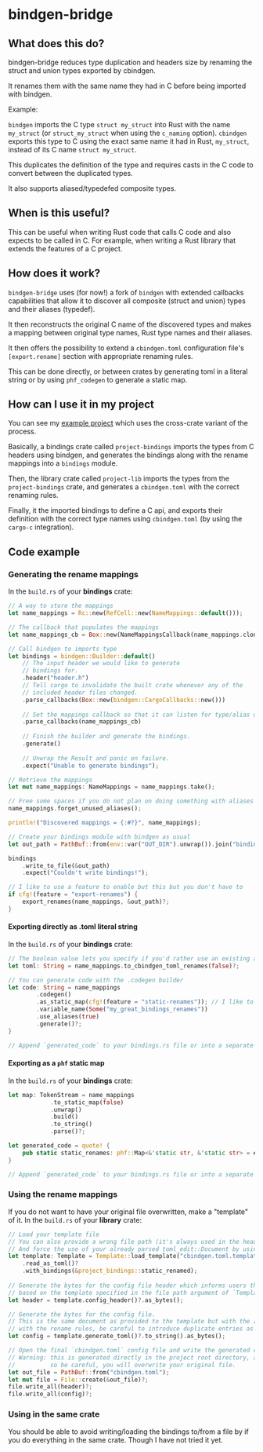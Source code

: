 # bindgen-bridge

## What does this do? 

bindgen-bridge reduces type duplication and headers size by renaming the struct and union types exported by cbindgen.

It renames them with the same name they had in C before being imported with bindgen.

Example:

`bindgen` imports the C type `struct my_struct` into Rust with the name `my_struct` (or `struct_my_struct` when using the `c_naming` option).
`cbindgen` exports this type to C using the exact same name it had in Rust, `my_struct`, instead of its C name `struct my_struct`.
 
This duplicates the definition of the type and requires casts in the C code to convert between the duplicated types.

It also supports aliased/typedefed composite types. 


## When is this useful?

This can be useful when writing Rust code that calls C code and also expects to be called in C. 
For example, when writing a Rust library that extends the features of a C project.


## How does it work?

`bindgen-bridge` uses (for now!) a fork of `bindgen` with extended callbacks capabilities 
that allow it to discover all composite (struct and union) types and their aliases (typedef).

It then reconstructs the original C name of the discovered types and makes a mapping between original type names, Rust type names and their aliases.

It then offers the possibility to extend a `cbindgen.toml` configuration file's `[export.rename]` section with appropriate renaming rules.

This can be done directly, or between crates by generating toml in a literal string or by using `phf_codegen` to generate a static map.


## How can I use it in my project

You can see my [example project](https://github.com/mxyns/pmacct-gauze) which uses the cross-crate variant of the process.

Basically, a bindings crate called `project-bindings` imports the types from C headers using bindgen, and generates the bindings along with the rename mappings
into a `bindings` module.

Then, the library crate called `project-lib` imports the types from the `project-bindings` crate, and generates a `cbindgen.toml` with the correct renaming rules. 

Finally, it the imported bindings to define a C api, and exports their definition with the correct type names using `cbindgen.toml` (by using the `cargo-c` integration).


## Code example

### Generating the rename mappings

In the `build.rs` of your **bindings** crate:
```rs
// A way to store the mappings
let name_mappings = Rc::new(RefCell::new(NameMappings::default()));

// The callback that populates the mappings
let name_mappings_cb = Box::new(NameMappingsCallback(name_mappings.clone()));

// Call bindgen to imports type
let bindings = bindgen::Builder::default()
    // The input header we would like to generate
    // bindings for.
    .header("header.h")
    // Tell cargo to invalidate the built crate whenever any of the
    // included header files changed.
    .parse_callbacks(Box::new(bindgen::CargoCallbacks::new()))
    
    // Set the mappings callback so that it can listen for type/alias discoveries
    .parse_callbacks(name_mappings_cb)
    
    // Finish the builder and generate the bindings.
    .generate()
    
    // Unwrap the Result and panic on failure.
    .expect("Unable to generate bindings");

// Retrieve the mappings
let mut name_mappings: NameMappings = name_mappings.take();

// Free some spaces if you do not plan on doing something with aliases that didn't get assigned to a type 
name_mappings.forget_unused_aliases();

println!("Discovered mappings = {:#?}", name_mappings);

// Create your bindings module with bindgen as usual
let out_path = PathBuf::from(env::var("OUT_DIR").unwrap()).join("bindings.rs");

bindings
    .write_to_file(&out_path)
    .expect("Couldn't write bindings!");

// I like to use a feature to enable but this but you don't have to
if cfg!(feature = "export-renames") {
    export_renames(name_mappings, &out_path)?;
}
```

#### Exporting directly as .toml literal string

In the `build.rs` of your **bindings** crate:
```rs
// The boolean value lets you specify if you'd rather use an existing alias (typedefed `my_struct`) or the raw C name (`struct my_struct`)
let toml: String = name_mappings.to_cbindgen_toml_renames(false)?;

// You can generate code with the .codegen builder
let code: String = name_mappings
        .codegen()
        .as_static_map(cfg!(feature = "static-renames")); // I like to use a feature for this as well
        .variable_name(Some("my_great_bindings_renames"))
        .use_aliases(true)
        .generate()?;
}

// Append `generated_code` to your bindings.rs file or into a separate file if you want to
```

#### Exporting as a `phf` static map

In the `build.rs` of your **bindings** crate:
```rs
let map: TokenStream = name_mappings
            .to_static_map(false)
            .unwrap()
            .build()
            .to_string()
            .parse()?;

let generated_code = quote! {
    pub static static_renames: phf::Map<&'static str, &'static str> = #map;
}

// Append `generated_code` to your bindings.rs file or into a separate file if you want to
```

### Using the rename mappings

If you do not want to have your original file overwritten, make a "template" of it.
In the `build.rs` of your **library** crate:
```rs
// Load your template file
// You can also provide a wrong file path (it's always used in the header text)
// And force the use of your already parsed toml_edit::Document by using `Template::use_document`
let template: Template = Template::load_template("cbindgen.toml.template")
    .read_as_toml()?
    .with_bindings(&project_bindings::static_renamed);
    
// Generate the bytes for the config file header which informs users that the file has been generated automatically
// based on the template specified in the file path argument of `Template::load_template` 
let header = template.config_header()?.as_bytes();

// Generate the bytes for the config file.
// This is the same document as provided to the template but with the [export.rename] section **extended** (not overwritten!)
// with the rename rules, be careful to introduce duplicate entries as those will, however, be overwritten. 
let config = template.generate_toml()?.to_string().as_bytes();

// Open the final `cbindgen.toml` config file and write the generated content to it
// Warning: this is generated directly in the project root directory, and in the $OUT_DIR, as I can't make it work like this
//          so be careful, you will overwrite your original file.   
let out_file = PathBuf::from("cbindgen.toml");
let mut file = File::create(&out_file)?;
file.write_all(header)?;
file.write_all(config)?;
```

### Using in the same crate

You should be able to avoid writing/loading the bindings to/from a file by if you do everything in the same crate. 
Though I have not tried it yet. 